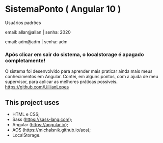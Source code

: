 # SistemaPonto ( Angular 10 )


Usuários padrões

email: allan@allan | senha: 2020


email: adm@adm | senha: adm

### Após clicar em sair do sistema, o localstorage é apagado completamente!

O sistema foi desenvolvido para aprender mais praticar ainda mais meus conhecimentos em Angular. Contei, em alguns pontos, com a ajuda de meu supervisor, para aplicar as melhores práticas possíveis. https://github.com/UillianLopes


## This project uses
- HTML e CSS;
- Sass (https://sass-lang.com);
- Angular (https://angular.io);
- AOS (https://michalsnik.github.io/aos);
- LocalStorage.
